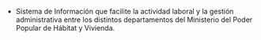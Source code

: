 * Sistema de Información que facilite la actividad laboral y la gestión administrativa entre los distintos departamentos del Ministerio del Poder Popular de Hábitat y Vivienda.